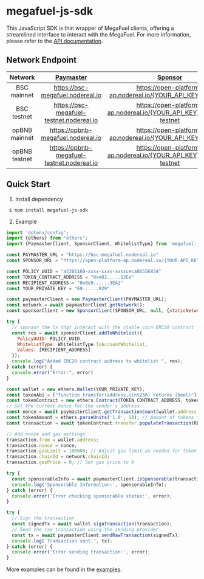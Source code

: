# megafuel-js-sdk

This JavaScript SDK is thin wrapper of MegaFuel clients, offering a streamlined interface to interact with the MegaFuel. For more information, please refer to the [API documentation](https://docs.nodereal.io/reference/pm-issponsorable).

## Network Endpoint

|    Network    |        [Paymaster]( https://docs.nodereal.io/reference/pm-issponsorable)        |   [Sponsor](https://docs.nodereal.io/reference/pm-addtowhitelist)    |
|:-------------:|:-------------------------------------------------------------------------------:|:--------------------------------------------------------------------:|
|  BSC mainnet  |                        https://bsc-megafuel.nodereal.io                         |     https://open-platform-ap.nodereal.io/{YOUR_API_KEY}/megafuel     |
|  BSC testnet  |                    https://bsc-megafuel-testnet.nodereal.io                     | https://open-platform-ap.nodereal.io/{YOUR_API_KEY}/megafuel-testnet |
| opBNB mainnet |                       https://opbnb-megafuel.nodereal.io                        |     https://open-platform-ap.nodereal.io/{YOUR_API_KEY}/megafuel     |
| opBNB testnet |                   https://opbnb-megafuel-testnet.nodereal.io                    | https://open-platform-ap.nodereal.io/{YOUR_API_KEY}/megafuel-testnet |

## Quick Start
1. Install dependency

```shell
 $ npm install megafuel-js-sdk
 ```

2. Example
```js
import 'dotenv/config';
import {ethers} from "ethers";
import {PaymasterClient, SponsorClient, WhitelistType} from 'megafuel-js-sdk';

const PAYMASTER_URL = "https://bsc-megafuel.nodereal.io"
const SPONSOR_URL = "https://open-platform-ap.nodereal.io/{YOUR_API_KEY}/megafuel"

const POLICY_UUID = "a2381160-xxxx-xxxx-xxxxceca86556834"
const TOKEN_CONTRACT_ADDRESS = "0xeD2.....12Ee"
const RECIPIENT_ADDRESS = "0x8e9......3EA2"
const YOUR_PRIVATE_KEY = "69......929"

const paymasterClient = new PaymasterClient(PAYMASTER_URL);
const network = await paymasterClient.getNetwork();
const sponsorClient = new SponsorClient(SPONSOR_URL, null, {staticNetwork: ethers.Network.from(Number(network.chainId))});

try {
  // sponsor the tx that interact with the stable coin ERC20 contract
  const res = await sponsorClient.addToWhitelist({
    PolicyUUID: POLICY_UUID,
    WhitelistType: WhitelistType.ToAccountWhitelist,
    Values: [RECIPIENT_ADDRESS]
  });
  console.log("Added ERC20 contract address to whitelist ", res);
} catch (error) {
  console.error("Error:", error)
}

const wallet = new ethers.Wallet(YOUR_PRIVATE_KEY);
const tokenAbi = ["function transfer(address,uint256) returns (bool)"]; // ERC20 token ABI (only including the transfer function)
const tokenContract = new ethers.Contract(TOKEN_CONTRACT_ADDRESS, tokenAbi, wallet); // Create contract instance
// Get the current nonce for the sender's address
const nonce = await paymasterClient.getTransactionCount(wallet.address, 'pending');
const tokenAmount = ethers.parseUnits('1.0', 18); // Amount of tokens to send (adjust decimals as needed)
const transaction = await tokenContract.transfer.populateTransaction(RECIPIENT_ADDRESS, tokenAmount);

// Add nonce and gas settings
transaction.from = wallet.address;
transaction.nonce = nonce;
transaction.gasLimit = 100000; // Adjust gas limit as needed for token transfers
transaction.chainId = network.chainId;
transaction.gasPrice = 0; // Set gas price to 0

try {
  const sponsorableInfo = await paymasterClient.isSponsorable(transaction);
  console.log('Sponsorable Information:', sponsorableInfo);
} catch (error) {
  console.error('Error checking sponsorable status:', error);
}

try {
  // Sign the transaction
  const signedTx = await wallet.signTransaction(transaction);
  // Send the raw transaction using the sending provider
  const tx = await paymasterClient.sendRawTransaction(signedTx);
  console.log('Transaction sent:', tx);
} catch (error) {
  console.error('Error sending transaction:', error);
}
```

More examples can be found in the [examples](https://github.com/node-real/megafuel-client-example).

